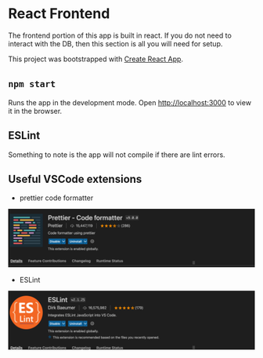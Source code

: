 # React Frontend

The frontend portion of this app is built in react. If you do not need to interact with the DB, then this section is all you will need for setup.

This project was bootstrapped with [Create React App](https://github.com/facebook/create-react-app).

## `npm start`

Runs the app in the development mode.
Open [http://localhost:3000](http://localhost:3000) to view it in the browser.

## ESLint 

Something to note is the app will not compile if there are lint errors.

## Useful VSCode extensions

- prettier code formatter
 
 ![esLint](../img/prettier.png)
 
- ESLint

 ![esLint](../img/esLint.png)
